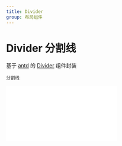 ```yaml
---
title: Divider
group: 布局组件
---
```


# Divider 分割线

基于 <a href="https://ant-design.antgroup.com/index-cn" target="_blank">antd</a> 的 <a href="https://ant-design.antgroup.com/components/divider-cn" target="_blank">Divider</a> 组件封装

<code src='./Divider/index.tsx'>分割线</code>

<embed src="../guide.md#L16-L21"></embed>
